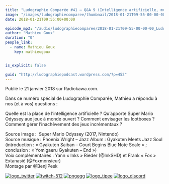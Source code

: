 ```yaml
---
title: "Ludographie Comparée #41 – Q&A 9 (Intelligence artificielle, monde ouvert, lootboxes, inachèvements)"
image: "/images/ludographiecomparee/thumbnail/2018-01-21T09-55-00-00-00_LudographieCompare41QA9Intelligenceartificiellemondeouvertlootboxesinachvements.jpg"
date: 2018-01-21T09:55:00+00:00

episode_mp3: "/audio/ludographiecomparee/2018-01-21T09-55-00-00-00_LudographieCompare41QA9Intelligenceartificiellemondeouvertlootboxesinachvements.mp3"
author: "Mathieu Goux"
duration: "0"
people_link: 
  - name: Mathieu Goux
    key: mathieugoux


is_explicit: false

guid: "http://ludographiepodcast.wordpress.com/?p=452"
---
```


<PodcastHeader/>

<!-- ECRIRE LA DESCRIPTION DE L'EPISODE SOUS CETTE LIGNE -->
<p>Publié le 21 janvier 2018 sur Radiokawa.com.</p>
<p>Dans ce numéro spécial de Ludographie Comparée, Mathieu a répondu à nos (et à vos) questions :</p>
 
 Quelle est la place de l’intelligence artificielle ? 
 Qu’apporte Super Mario Odyssey aux jeux à monde ouvert ? 
 Comment envisager les lootboxes ? 
 Comment gérer l’inachèvement des jeux incrémentaux ? 
 
<p></p>
<a href="" rel="nofollow"></a>
 
<p>Source image :&nbsp; Super Mario Odyssey (2017, Nintendo)<br>
Source musique : Phoenix Wright – Jazz Album : Gyakuten Meets Jazz Soul (introduction : «&nbsp;Gyakuten Saiban – Court Begins Blue Note Scale&nbsp;» ; conclusion : «&nbsp;Yomigaeru Gyakuten – End&nbsp;»)<br>
Voix complémentaires : Yann «&nbsp;Inks&nbsp;» Rieder (@InkSHD) et Frank «&nbsp;Fox&nbsp;» Extanasié (@Foxmonsieur)<br>
Montage par @BenjiPesk</p>


<tr>
<td><a href="https://twitter.com/Gouximan" rel="nofollow"><img src="/resources/ludographiecomparee/2018-01-21T09-55-00-00-00_LudographieCompare41QA9Intelligenceartificiellemondeouvertlootboxesinachvements/logo_twitter-1.png" alt="logo_twitter"></a></td>
<td><a href="https://www.twitch.tv/mathieugoux" rel="nofollow"><img src="/resources/ludographiecomparee/2018-01-21T09-55-00-00-00_LudographieCompare41QA9Intelligenceartificiellemondeouvertlootboxesinachvements/twitch-512-1.png" alt="twitch-512"></a></td>
<td><a href="https://www.youtube.com/user/MattTheFatalifieur/videos" rel="nofollow"><img src="/resources/ludographiecomparee/2018-01-21T09-55-00-00-00_LudographieCompare41QA9Intelligenceartificiellemondeouvertlootboxesinachvements/pngegg.png" alt="pngegg"></a></td>
<td><a href="http://fr.tipeee.com/calvinball" rel="nofollow"><img src="/resources/ludographiecomparee/2018-01-21T09-55-00-00-00_LudographieCompare41QA9Intelligenceartificiellemondeouvertlootboxesinachvements/logo_tipee-1.png" alt="logo_tipee"></a></td>
<td><a href="https://discord.com/invite/4RnA9v7" rel="nofollow"><img src="/resources/ludographiecomparee/2018-01-21T09-55-00-00-00_LudographieCompare41QA9Intelligenceartificiellemondeouvertlootboxesinachvements/logo_discord-1.png" alt="logo_discord"></a></td>
</tr>




